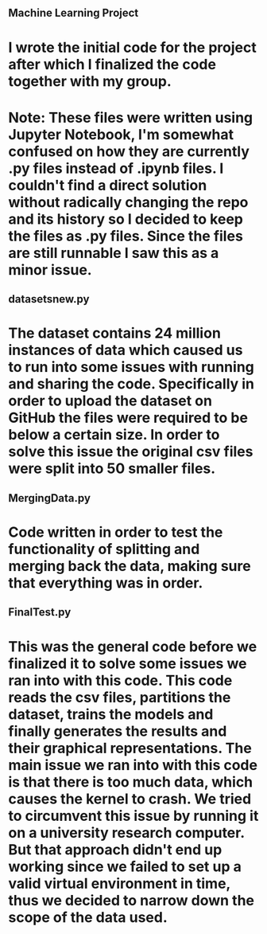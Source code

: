 ## Machine Learning Project
# I wrote the initial code for the project after which I finalized the code together with my group.

# Note: These files were written using Jupyter Notebook, I'm somewhat confused on how they are currently .py files instead of .ipynb files. I couldn't find a direct solution without radically changing the repo and its history so I decided to keep the files as .py files. Since the files are still runnable I saw this as a minor issue.

## datasetsnew.py
# The dataset contains 24 million instances of data which caused us to run into some issues with running and sharing the code. Specifically in order to upload the dataset on GitHub the files were required to be below a certain size. In order to solve this issue the original csv files were split into 50 smaller files.

## MergingData.py
# Code written in order to test the functionality of splitting and merging back the data, making sure that everything was in order.

## FinalTest.py
# This was the general code before we finalized it to solve some issues we ran into with this code. This code reads the csv files, partitions the dataset, trains the models and finally generates the results and their graphical representations. The main issue we ran into with this code is that there is too much data, which causes the kernel to crash. We tried to circumvent this issue by running it on a university research computer. But that approach didn't end up working since we failed to set up a valid virtual environment in time, thus we decided to narrow down the scope of the data used.
